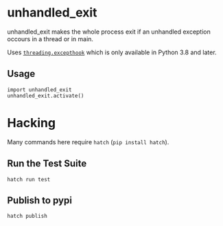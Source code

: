 # unhandled_exit

unhandled_exit makes the whole process exit if an unhandled
exception occours in a thread or in main.

Uses [`threading.excepthook`](https://docs.python.org/3/library/threading.html#threading.excepthook)
which is only available in Python 3.8 and later.

## Usage

```
import unhandled_exit
unhandled_exit.activate()
```

# Hacking

Many commands here require `hatch` (`pip install hatch`).

## Run the Test Suite

```
hatch run test
```

## Publish to pypi

```
hatch publish
```
